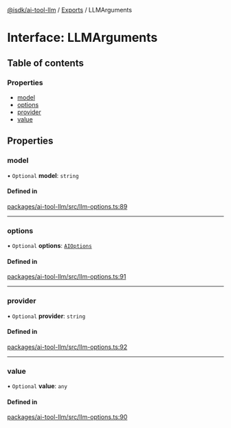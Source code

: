 [@isdk/ai-tool-llm](../README.md) / [Exports](../modules.md) / LLMArguments

# Interface: LLMArguments

## Table of contents

### Properties

- [model](LLMArguments.md#model)
- [options](LLMArguments.md#options)
- [provider](LLMArguments.md#provider)
- [value](LLMArguments.md#value)

## Properties

### model

• `Optional` **model**: `string`

#### Defined in

[packages/ai-tool-llm/src/llm-options.ts:89](https://github.com/isdk/ai-tool-llm.js/blob/ff7ddc09d6fb8e595ba8892085851f6a87b2f4d2/src/llm-options.ts#L89)

___

### options

• `Optional` **options**: [`AIOptions`](AIOptions.md)

#### Defined in

[packages/ai-tool-llm/src/llm-options.ts:91](https://github.com/isdk/ai-tool-llm.js/blob/ff7ddc09d6fb8e595ba8892085851f6a87b2f4d2/src/llm-options.ts#L91)

___

### provider

• `Optional` **provider**: `string`

#### Defined in

[packages/ai-tool-llm/src/llm-options.ts:92](https://github.com/isdk/ai-tool-llm.js/blob/ff7ddc09d6fb8e595ba8892085851f6a87b2f4d2/src/llm-options.ts#L92)

___

### value

• `Optional` **value**: `any`

#### Defined in

[packages/ai-tool-llm/src/llm-options.ts:90](https://github.com/isdk/ai-tool-llm.js/blob/ff7ddc09d6fb8e595ba8892085851f6a87b2f4d2/src/llm-options.ts#L90)
